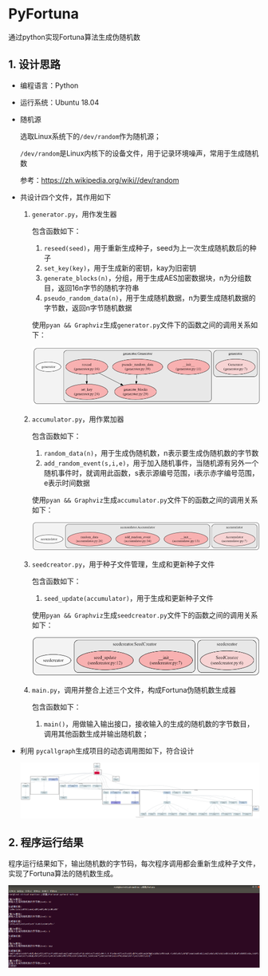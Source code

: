 # PyFortuna

通过python实现Fortuna算法生成伪随机数

## 1. 设计思路

- 编程语言：Python

- 运行系统：Ubuntu 18.04

- 随机源

  选取Linux系统下的`/dev/random`作为随机源；

  `/dev/random`是Linux内核下的设备文件，用于记录环境噪声，常用于生成随机数

  参考：https://zh.wikipedia.org/wiki//dev/random

- 共设计四个文件，其作用如下

  1. `generator.py`，用作发生器

     包含函数如下：

     1. `reseed(seed)`，用于重新生成种子，seed为上一次生成随机数后的种子
     2. `set_key(key)`，用于生成新的密钥，kay为旧密钥
     3. `generate_blocks(n)`，分组，用于生成AES加密数据块，n为分组数目，返回16n字节的随机字符串
     4. `pseudo_random_data(n)`，用于生成随机数据，n为要生成随机数据的字节数，返回n字节随机数据

     使用`pyan && Graphviz`生成`generator.py`文件下的函数之间的调用关系如下：

     ![](img/01.png)

  2. `accumulator.py`，用作累加器

     包含函数如下：

     1. `random_data(n)`，用于生成伪随机数，n表示要生成伪随机数的字节数
     2. `add_random_event(s,i,e)`，用于加入随机事件，当随机源有另外一个随机事件时，就调用此函数，s表示源编号范围，i表示赤字编号范围，e表示时间数据

     使用`pyan && Graphviz`生成`accumulator.py`文件下的函数之间的调用关系如下：

     ![](/img/02.png)

  3. `seedcreator.py`，用于种子文件管理，生成和更新种子文件

     包含函数如下：

     1. `seed_update(accumulator)`，用于生成和更新种子文件

     使用`pyan && Graphviz`生成`seedcreator.py`文件下的函数之间的调用关系如下：

     ![](/img/03.png)

  4. `main.py`，调用并整合上述三个文件，构成Fortuna伪随机数生成器

     包含函数如下：

     1. `main()`，用做输入输出接口，接收输入的生成的随机数的字节数目，调用其他函数生成并输出随机数；

- 利用 `pycallgraph`生成项目的动态调用图如下，符合设计

  ![](/img/04.png)

## 2. 程序运行结果

程序运行结果如下，输出随机数的字节码，每次程序调用都会重新生成种子文件，实现了Fortuna算法的随机数生成。

![](/img/05.png)



